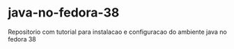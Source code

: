 # java-no-fedora-38
Repositorio com tutorial para instalacao e configuracao do ambiente java no fedora 38
